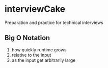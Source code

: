 # interviewCake
Preparation and practice for technical interviews

## Big O Notation
1. how quickly runtime grows
2. relative to the input
3. as the input get arbitrarily large
